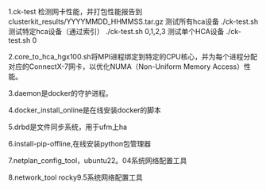 1.ck-test 检测网卡性能，并打包性能报告到 clusterkit_results/YYYYMMDD_HHMMSS.tar.gz
测试所有hca设备  ./ck-test.sh
测试特定hca设备（通过索引）  ./ck-test.sh 0,1,2,3
测试单个HCA设备   ./ck-test.sh 0

2.core_to_hca_hgx100.sh将MPI进程绑定到特定的CPU核心，并为每个进程分配对应的ConnectX-7网卡，以优化NUMA（Non-Uniform Memory Access）性能。

3.daemon是docker的守护进程。

4.docker_install_online是在线安装docker的脚本

5.drbd是文件同步系统，用于ufm上ha

6.install-pip-offline,在线安装python包管理器

7.netplan_config_tool，ubuntu22。04系统网络配置工具

8.network_tool rocky9.5系统网络配置工具


